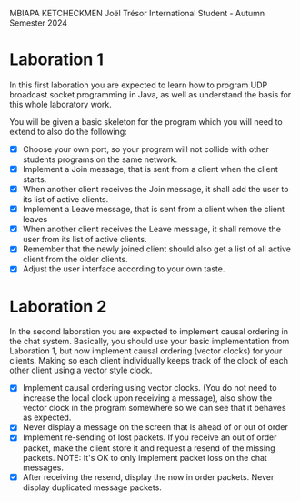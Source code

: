 MBIAPA KETCHECKMEN
Joël Trésor
International Student - Autumn Semester 2024

# Laboration 1
In this first laboration you are expected to learn how to program UDP broadcast socket programming in Java, as well as understand the basis for this whole laboratory work.

You will be given a basic skeleton for the program which you will need to extend to also do the following:

- [X] Choose your own port, so your program will not collide with other students programs on the same network.
- [X] Implement a Join message, that is sent from a client when the client starts.
- [X] When another client receives the Join message, it shall add the user to its list of active clients.
- [X] Implement a Leave message, that is sent from a client when the client leaves
- [X] When another client receives the Leave message, it shall remove the user from its list of active clients.
- [X] Remember that the newly joined client should also get a list of all active client from the older clients.
- [X] Adjust the user interface according to your own taste.

# Laboration 2
In the second laboration you are expected to implement causal ordering in the chat system. Basically, you should use your basic implementation from Laboration 1, but now implement causal ordering (vector clocks) for your clients. Making so each client individually keeps track of the clock of each other client using a vector style clock.

- [X] Implement causal ordering using vector clocks. (You do not need to increase the local clock upon receiving a message), also show the vector clock in the program somewhere so we can see that it behaves as expected.
- [X] Never display a message on the screen that is ahead of or out of order
- [X] Implement re-sending of lost packets. If you receive an out of order packet, make the client store it and request a resend of the missing packets. NOTE: It's OK to only implement packet loss on the chat messages.
- [X] After receiving the resend, display the now in order packets. Never display duplicated message packets.
